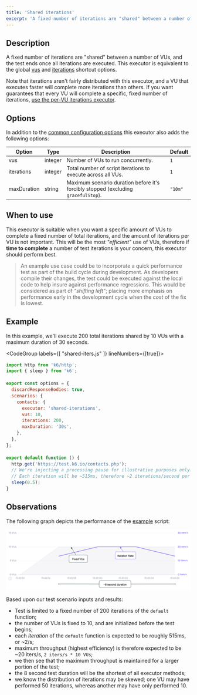 ```yaml
---
title: 'Shared iterations'
excerpt: 'A fixed number of iterations are "shared" between a number of VUs, and the test ends once all iterations are executed.'
---
```


## Description

A fixed number of iterations are "shared" between a number of VUs, and the test ends once all iterations are executed. This executor is equivalent to the global [vus](/using-k6/k6-options/reference#vus) and [iterations](/using-k6/k6-options/reference#iterations) shortcut options.

Note that iterations aren't fairly distributed with this executor, and a VU that executes faster will complete more iterations than others. If you want guarantees that every VU will complete a specific, fixed number of iterations, [use the per-VU iterations executor](/using-k6/scenarios/executors/per-vu-iterations).

## Options

In addition to the [common configuration options](/using-k6/scenarios#common-options) this executor
also adds the following options:

| Option        | Type    | Description                                                                        | Default |
| ------------- | ------- | ---------------------------------------------------------------------------------- | ------- |
| vus         | integer | Number of VUs to run concurrently.                                                 | `1`     |
| iterations  | integer | Total number of script iterations to execute across all VUs.                       | `1`     |
| maxDuration | string  | Maximum scenario duration before it's forcibly stopped (excluding `gracefulStop`). | `"10m"` |

## When to use

This executor is suitable when you want a specific amount of VUs to complete a fixed
number of total iterations, and the amount of iterations per VU is not important. This will be 
the most _"efficient"_ use of VUs, therefore if **time to complete** a number of test iterations
is your concern, this executor should perform best. 

> An example use case could be to incorporate a quick performance test as part of the build cycle during development. As developers compile their changes, the test could be executed against the local code to help insure against performance regressions. This would be considered as part of _"shifting left"_; placing more emphasis on performance early in the development cycle when the _cost_ of the fix is lowest. 

## Example

In this example, we'll execute 200 total iterations shared by 10 VUs with a maximum duration of 30 seconds.

<CodeGroup labels={[ "shared-iters.js" ]} lineNumbers={[true]}>

```javascript
import http from 'k6/http';
import { sleep } from 'k6';

export const options = {
  discardResponseBodies: true,
  scenarios: {
    contacts: {
      executor: 'shared-iterations',
      vus: 10,
      iterations: 200,
      maxDuration: '30s',
    },
  },
};

export default function () {
  http.get('https://test.k6.io/contacts.php');
  // We're injecting a processing pause for illustrative purposes only!
  // Each iteration will be ~515ms, therefore ~2 iterations/second per VU maximum throughput.
  sleep(0.5);
}
```

</CodeGroup>

## Observations

The following graph depicts the performance of the [example](#example) script:

![Shared Iterations](./images/shared-iterations.png)

Based upon our test scenario inputs and results:

* Test is limited to a fixed number of 200 iterations of the `default` function;
* the number of VUs is fixed to 10, and are initialized before the test begins;
* each _iteration_ of the `default` function is expected to be roughly 515ms, or ~2/s;
* maximum throughput (highest efficiency) is therefore expected to be ~20 iters/s, `2 iters/s * 10 VUs`; 
* we then see that the maximum throughput is maintained for a larger portion of the test;
* the 8 second test duration will be the shortest of all executor methods;
* we know the distribution of iterations may be skewed; one VU may have performed 50 iterations, whereas another may have only performed 10. 
